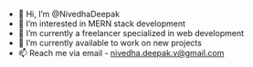 - 👋 Hi, I’m @NivedhaDeepak
- 👀 I’m interested in MERN stack development
- 🌱 I’m currently a freelancer specialized in web development
- 💞️ I’m currently available to work on new projects
- 📫 Reach me via email - nivedha.deepak.v@gmail.com

<!---
NivedhaDeepak/NivedhaDeepak is a ✨ special ✨ repository because its `README.md` (this file) appears on your GitHub profile.
You can click the Preview link to take a look at your changes.
--->
